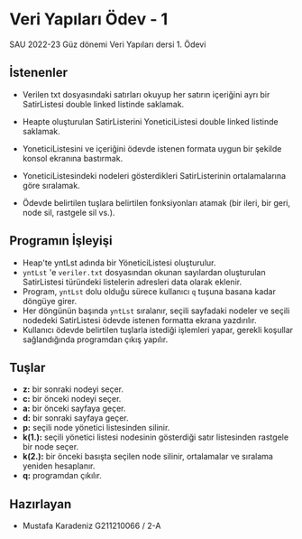 
# Veri Yapıları Ödev - 1

SAU 2022-23 Güz dönemi Veri Yapıları dersi 1. Ödevi


## İstenenler 

  * Verilen txt dosyasındaki satırları okuyup her satırın içeriğini ayrı bir SatirListesi double linked listinde saklamak.

  * Heapte oluşturulan SatirListerini YoneticiListesi double linked listinde saklamak.
  
  * YoneticiListesini ve içeriğini ödevde istenen formata uygun bir şekilde konsol ekranına bastırmak.

  * YoneticiListesindeki nodeleri gösterdikleri SatirListerinin ortalamalarına göre sıralamak.

  * Ödevde belirtilen tuşlara belirtilen fonksiyonları atamak (bir ileri, bir geri, node sil, rastgele sil vs.).
  


## Programın İşleyişi

* Heap'te yntLst adında bir YöneticiListesi oluşturulur.
* `yntLst` 'e  `veriler.txt` dosyasından okunan sayılardan oluşturulan SatirListesi türündeki listelerin adresleri data olarak eklenir.
* Program, `yntLst` dolu olduğu sürece kullanıcı `q` tuşuna basana kadar döngüye girer.
* Her döngünün başında `yntLst` sıralanır, seçili sayfadaki nodeler ve seçili nodedeki SatirListesi ödevde istenen formatta ekrana yazdırılır.
* Kullanıcı ödevde belirtilen tuşlarla istediği işlemleri yapar, gerekli koşullar sağlandığında programdan çıkış yapılır.
## Tuşlar


* **z:** bir sonraki nodeyi seçer.
* **c:** bir önceki nodeyi seçer.
* **a:** bir önceki sayfaya geçer.
* **d:** bir sonraki sayfaya geçer.
* **p:** seçili node yönetici listesinden silinir.
* **k(1.):** seçili yönetici listesi nodesinin gösterdiği satır listesinden rastgele bir node seçer.
* **k(2.):** bir önceki basışta seçilen node silinir, ortalamalar ve sıralama yeniden hesaplanır.
* **q:** programdan çıkılır.
## Hazırlayan

- Mustafa Karadeniz G211210066 / 2-A


